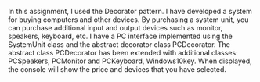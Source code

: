 In this assignment, I used the Decorator pattern.
I have developed a system for buying computers and other devices. By purchasing a system unit, you can purchase additional input and output devices such as monitor, speakers, keyboard, etc. I have a PC interface implemented using the SystemUnit class and the abstract decorator class PCDecorator. The abstract class PCDecorator has been extended with additional classes: PCSpeakers, PCMonitor and PCKeyboard, Windows10key. When displayed, the console will show the price and devices that you have selected.

